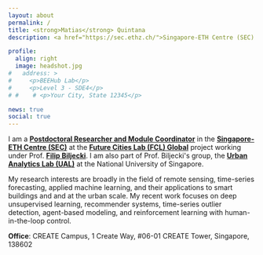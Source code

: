 ```yaml
---
layout: about
permalink: /
title: <strong>Matias</strong> Quintana
description: <a href="https://sec.ethz.ch/">Singapore-ETH Centre (SEC) & <a href="https://www.ual.sg/">UAL - National University of Singapore</a>

profile:
  align: right
  image: headshot.jpg
#   address: >
#     <p>BEEHub Lab</p>
#     <p>Level 3 - SDE4</p>
# #    # <p>Your City, State 12345</p>

news: true
social: true
---
```


I am a [**Postdoctoral Researcher and Module Coordinator**](https://fcl.ethz.ch/people/researchers/matias-quintana.html) in the [**Singapore-ETH Centre (SEC)**](https://sec.ethz.ch/) at the [**Future Cities Lab (FCL) Global**](https://sec.ethz.ch/research/fcl.html) project working under Prof. [**Filip Biljecki**](https://scholar.google.com/citations?user=jGqm4kEAAAAJ&hl=en&oi=ao). I am also part of Prof. Biljecki's group, the [**Urban Analytics Lab (UAL)**](https://ual.sg/) at the National University of Singapore.

My research interests are broadly in the field of remote sensing, time-series forecasting, applied machine learning, and their applications to smart buildings and and at the urban scale. My recent work focuses on deep unsupervised learning, recommender systems, time-series outlier detection, agent-based modeling, and reinforcement learning with human-in-the-loop control.

**Office**: CREATE Campus, 1 Create Way, #06-01 CREATE Tower, Singapore, 138602
